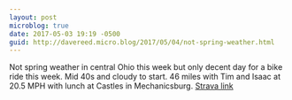```yaml
---
layout: post
microblog: true
date: 2017-05-03 19:19 -0500
guid: http://davereed.micro.blog/2017/05/04/not-spring-weather.html
---
```

Not spring weather in central Ohio this week but only decent day for a bike ride this week. Mid 40s and cloudy to start. 46 miles with Tim and Isaac at 20.5 MPH with lunch at Castles in Mechanicsburg. [Strava link](https://www.strava.com/activities/969387796)
